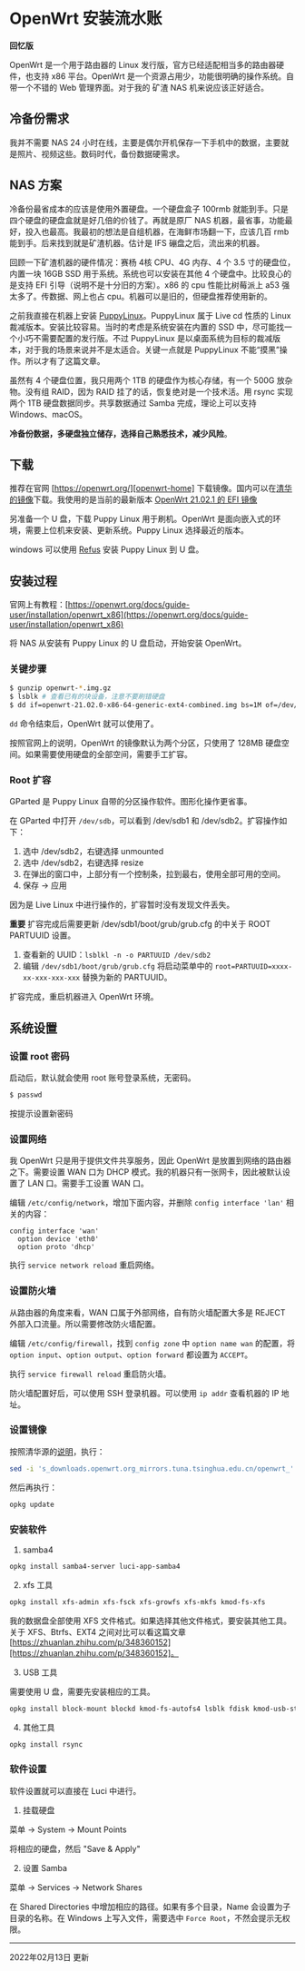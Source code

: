 # OpenWrt 安装流水账

**回忆版**

OpenWrt 是一个用于路由器的 Linux 发行版，官方已经适配相当多的路由器硬件，也支持 x86 平台。OpenWrt 是一个资源占用少，功能很明确的操作系统。自带一个不错的 Web 管理界面。对于我的 矿渣 NAS 机来说应该正好适合。

## 冷备份需求

我并不需要 NAS 24 小时在线，主要是偶尔开机保存一下手机中的数据，主要就是照片、视频这些。数码时代，备份数据硬需求。

## NAS 方案

冷备份最省成本的应该是使用外置硬盘。一个硬盘盒子 100rmb 就能到手。只是四个硬盘的硬盘盒就是好几倍的价钱了。再就是原厂 NAS 机器，最省事，功能最好，投入也最高。我最初的想法是自组机器，在海鲜市场翻一下，应该几百 rmb 能到手。后来找到就是矿渣机器。估计是 IFS 磞盘之后，流出来的机器。

回顾一下矿渣机器的硬件情况：赛杨 4核 CPU、4G 内存、4 个 3.5 寸的硬盘位，内置一块 16GB SSD 用于系统。系统也可以安装在其他 4 个硬盘中。比较良心的是支持 EFI 引导（说明不是十分旧的方案）。x86 的 cpu 性能比树莓派上 a53 强太多了。传数据、网上也占 cpu。机器可以是旧的，但硬盘推荐使用新的。

之前我直接在机器上安装 [PuppyLinux][puppylinux-home]。PuppyLinux 属于 Live cd 性质的 Linux 裁减版本。安装比较容易。当时的考虑是系统安装在内置的 SSD 中，尽可能找一个小巧不需要配置的发行版。不过 PuppyLinux 是以桌面系统为目标的裁减版本，对于我的场景来说并不是太适合。关键一点就是 PuppyLinux 不能“摸黑”操作。所以才有了这篇文章。

虽然有 4 个硬盘位置，我只用两个 1TB 的硬盘作为核心存储，有一个 500G 放杂物。没有组 RAID，因为 RAID 挂了的话，恢复绝对是一个技术活。用 rsync 实现两个 1TB 硬盘数据同步。共享数据通过 Samba 完成，理论上可以支持 Windows、macOS。 

**冷备份数据，多硬盘独立储存，选择自己熟悉技术，减少风险**。

[puppylinux-home]: https://puppylinux.com/

## 下载

推荐在官网 [https://openwrt.org/][openwrt-home] 下载镜像。国内可以在[清华的镜像][openwrt-mirror]下载。我使用的是当前的最新版本 [OpenWrt 21.02.1 的 EFI 镜像][openwrt-efi-img]

[openwrt-home]: https://openwrt.org/
[openwrt-mirror]: https://mirrors.tuna.tsinghua.edu.cn/openwrt/
[openwrt-efi-img]: https://mirrors.tuna.tsinghua.edu.cn/openwrt/releases/21.02.1/targets/x86/64/openwrt-21.02.1-x86-64-generic-ext4-combined-efi.img.gz

另准备一个 U 盘，下载 Puppy Linux 用于刷机。OpenWrt 是面向嵌入式的环境，需要上位机来安装、更新系统。Puppy Linux 选择最近的版本。

[puppy-linux-download]: https://puppylinux.com/index.html#download

windows 可以使用 [Refus](https://rufus.ie/zh/) 安装 Puppy Linux 到 U 盘。

## 安装过程

官网上有教程：[https://openwrt.org/docs/guide-user/installation/openwrt_x86](https://openwrt.org/docs/guide-user/installation/openwrt_x86)

将 NAS 从安装有 Puppy Linux 的 U 盘启动，开始安装 OpenWrt。

### 关键步骤

```sh
$ gunzip openwrt-*.img.gz
$ lsblk # 查看已有的块设备，注意不要刷错硬盘
$ dd if=openwrt-21.02.0-x86-64-generic-ext4-combined.img bs=1M of=/dev/sdX # 在我的机器上是 /dev/sdb
```

`dd` 命令结束后，OpenWrt 就可以使用了。

按照官网上的说明，OpenWrt 的镜像默认为两个分区，只使用了 128MB 硬盘空间。如果需要使用硬盘的全部空间，需要手工扩容。

### Root 扩容

GParted 是 Puppy Linux 自带的分区操作软件。图形化操作更省事。

在 GParted 中打开 `/dev/sdb`，可以看到 /dev/sdb1 和 /dev/sdb2。扩容操作如下：

1. 选中 /dev/sdb2，右键选择 unmounted
2. 选中 /dev/sdb2，右键选择 resize
3. 在弹出的窗口中，上部分有一个控制条，拉到最右，使用全部可用的空间。
4. 保存 -> 应用

因为是 Live Linux 中进行操作的，扩容暂时没有发现文件丢失。

**重要** 扩容完成后需要更新 /dev/sdb1/boot/grub/grub.cfg 的中关于 ROOT PARTUUID 设置。

1. 查看新的 UUID：`lsblkl -n -o PARTUUID /dev/sdb2`
2. 编辑 `/dev/sdb1/boot/grub/grub.cfg` 将启动菜单中的 `root=PARTUUID=xxxx-xx-xxx-xxx-xxx` 替换为新的 PARTUUID。

扩容完成，重启机器进入 OpenWrt 环境。

## 系统设置

### 设置 root 密码

启动后，默认就会使用 root 账号登录系统，无密码。

```sh
$ passwd
```

按提示设置新密码

### 设置网络

我 OpenWrt 只是用于提供文件共享服务，因此 OpenWrt 是放置到网络的路由器之下。需要设置 WAN 口为 DHCP 模式。我的机器只有一张网卡，因此被默认设置了 LAN 口。需要手工设置 WAN 口。

编辑 `/etc/config/network`，增加下面内容，并删除 `config interface 'lan'` 相关的内容：

```
config interface 'wan'
  option device 'eth0'
  option proto 'dhcp'
```

执行 `service network reload` 重启网络。

### 设置防火墙

从路由器的角度来看，WAN 口属于外部网络，自有防火墙配置大多是 REJECT 外部入口流量。所以需要修改防火墙配置。

编辑 `/etc/config/firewall`，找到 `config zone` 中 `option name wan` 的配置，将 `option input`、`option output`、`option forward` 都设置为 `ACCEPT`。

执行 `service firewall reload` 重启防火墙。

防火墙配置好后，可以使用 SSH 登录机器。可以使用 `ip addr` 查看机器的 IP 地址。

### 设置镜像

按照清华源的[说明][setup-openwrt-mirror]，执行：

```sh
sed -i 's_downloads.openwrt.org_mirrors.tuna.tsinghua.edu.cn/openwrt_' /etc/opkg/distfeeds.conf
```

[setup-openwrt-mirror]: https://mirrors.tuna.tsinghua.edu.cn/help/openwrt/

然后再执行：

```sh
opkg update
```

### 安装软件

1. samba4

```sh
opkg install samba4-server luci-app-samba4
```

2. xfs 工具

```sh
opkg install xfs-admin xfs-fsck xfs-growfs xfs-mkfs kmod-fs-xfs
```

我的数据盘全部使用 XFS 文件格式。如果选择其他文件格式，要安装其他工具。关于 XFS、Btrfs、EXT4 之间对比可以看这篇文章 [https://zhuanlan.zhihu.com/p/348360152][https://zhuanlan.zhihu.com/p/348360152]。

3. USB 工具

需要使用 U 盘，需要先安装相应的工具。

```sh
opkg install block-mount blockd kmod-fs-autofs4 lsblk fdisk kmod-usb-storage kmod-usb-storage-uas
```

4. 其他工具

```sh
opkg install rsync
```

### 软件设置

软件设置就可以直接在 Luci 中进行。 

1. 挂载硬盘

菜单 -> System -> Mount Points

将相应的硬盘，然后 "Save & Apply"

2. 设置 Samba

菜单 -> Services -> Network Shares

在 Shared Directories 中增加相应的路径。如果有多个目录，Name 会设置为子目录的名称。在 Windows 上写入文件，需要选中 `Force Root`，不然会提示无权限。

----

2022年02月13日 更新
